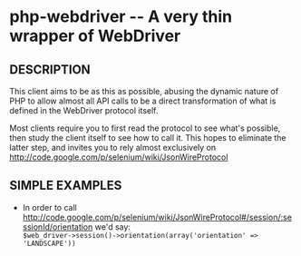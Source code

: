php-webdriver -- A very thin wrapper of WebDriver
=================================================

## DESCRIPTION

This client aims to be as this as possible, abusing the dynamic nature of PHP to allow almost all API calls to be a direct transformation of what is defined in the WebDriver protocol itself.

Most clients require you to first read the protocol to see what's possible, then study the client itself to see how to call it.  This hopes to eliminate the latter step, and invites you to rely almost exclusively on http://code.google.com/p/selenium/wiki/JsonWireProtocol

## SIMPLE EXAMPLES

* In order to call http://code.google.com/p/selenium/wiki/JsonWireProtocol#/session/:sessionId/orientation we'd say:
<code> $web_driver->session()->orientation(array('orientation' => 'LANDSCAPE')) </code>


